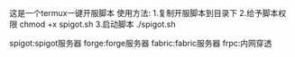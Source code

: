 这是一个termux一键开服脚本 使用方法: 
1.复制开服脚本到目录下 
2.给予脚本权限
chmod +x spigot.sh
3.启动脚本
./spigot.sh

spigot:spigot服务器 
forge:forge服务器 
fabric:fabric服务器 
frpc:内网穿透
